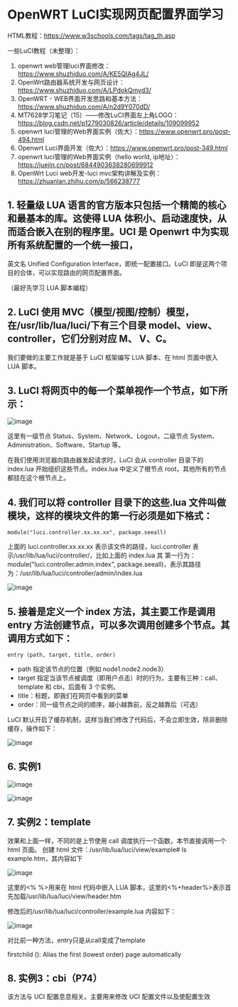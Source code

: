 # OpenWRT LuCI实现网页配置界面学习

HTML教程：https://www.w3schools.com/tags/tag_th.asp

一些LuCI教程（未整理）：
1. openwrt web管理luci界面修改：https://www.shuzhiduo.com/A/KE5QlAg4JL/
2. OpenWrt路由器系统开发与网页设计：https://www.shuzhiduo.com/A/LPdokQmyd3/
3. OpenWRT - WEB界面开发思路和基本方法：https://www.shuzhiduo.com/A/n2d9Y070dD/
4. MT7628学习笔记（15）——修改LuCI界面左上角LOGO：https://blog.csdn.net/p1279030826/article/details/109099952
5. openwrt luci管理的Web界面实例（佐大）：https://www.openwrt.pro/post-494.html
6. Openwrt Luci界面开发（佐大）：https://www.openwrt.pro/post-349.html
7. openwrt luci管理的Web界面实例（hello world, ip地址）：https://juejin.cn/post/6844903638280699912
8. OpenWrt Luci web开发-luci mvc架构讲解及实例：https://zhuanlan.zhihu.com/p/566238777

## 1. 轻量级 LUA 语言的官方版本只包括一个精简的核心和最基本的库。这使得 LUA 体积小、启动速度快，从而适合嵌入在别的程序里。UCI 是 Openwrt 中为实现所有系统配置的一个统一接口，
英文名 Unified Configuration Interface，即统一配置接口。LuCI 即是这两个项目的合体，可以实现路由的网页配置界面。

（最好先学习 LUA 脚本编程）

## 2. LuCI 使用 MVC（模型/视图/控制）模型，在/usr/lib/lua/luci/下有三个目录 model、view、controller，它们分别对应 M、 V、C。
我们要做的主要工作就是基于 LuCI 框架编写 LUA 脚本、在 html 页面中嵌入 LUA 脚本。

## 3. LuCI 将网页中的每一个菜单视作一个节点，如下所示：

![image](https://user-images.githubusercontent.com/58734009/187056730-6200598a-b952-4c3c-9b22-0515704e1aa7.png)

这里有一级节点 Status、System、Network、Logout，二级节点 System、Administration、Software、Startup 等。

在我们使用浏览器向路由器发起请求时，LuCI 会从 controller 目录下的 index.lua 开始组织这些节点。index.lua 中定义了根节点
root，其他所有的节点都挂在这个根节点上。

## 4. 我们可以将 controller 目录下的这些.lua 文件叫做模块，这样的模块文件的第一行必须是如下格式：

```
module("luci.controller.xx.xx.xx", package.seeall)
```

上面的 luci.controller.xx.xx.xx 表示该文件的路径，luci.controller 表示/usr/lib/lua/luci/controller/，比如上面的 index.lua 其
第一行为：module("luci.controller.admin.index", package.seeall)，表示其路径为：/usr/lib/lua/luci/controller/admin/index.lua

![image](https://user-images.githubusercontent.com/58734009/187058219-b2f73b5a-d5c0-4052-9106-b777fbdbdd37.png)


## 5. 接着是定义一个 index 方法，其主要工作是调用 entry 方法创建节点，可以多次调用创建多个节点。其调用方式如下：

```
entry (path, target, title, order)
```
  * path 指定该节点的位置（例如 node1.node2.node3）
  * target 指定当该节点被调度（即用户点击）时的行为，主要有三种：call、template 和 cbi，后面有 3 个实例。
  * title：标题，即我们在网页中看到的菜单
  * order：同一级节点之间的顺序，越小越靠前，反之越靠后（可选）

LuCI 默认开启了缓存机制，这样当我们修改了代码后，不会立即生效，除非删除缓存，操作如下：

![image](https://user-images.githubusercontent.com/58734009/191983451-823d94ab-1064-47fb-bed0-3f007d8919df.png)

## 6. 实例1
![image](https://user-images.githubusercontent.com/58734009/191985893-a6245819-a5e3-40d2-a02f-870f02bee073.png)

![image](https://user-images.githubusercontent.com/58734009/191990973-49a7933c-1ca5-402a-bd20-141afe49ecb1.png)

## 7. 实例2：template

效果和上面一样，不同的是上节使用 call 调度执行一个函数，本节直接调用一个 html 页面。
创建 html 文件：/usr/lib/lua/luci/view/example# ls example.htm，其内容如下

![image](https://user-images.githubusercontent.com/58734009/191991452-e7f57795-bf53-4b4b-ae3d-2dc2ce19bb47.png)

这里的<% %>用来在 html 代码中嵌入 LUA 脚本，这里的<%+header%>表示首先加载/usr/lib/lua/luci/view/header.htm

修改后的/usr/lib/lua/luci/controller/example.lua 内容如下：

![image](https://user-images.githubusercontent.com/58734009/191992222-af228ff1-49a9-44a6-932b-4c2aeafad24a.png)

对比前一种方法，entry只是从call变成了template

firstchild (): Alias the first (lowest order) page automatically

## 8. 实例3：cbi（P74）
该方法与 UCI 配置息息相关。主要用来修改 UCI 配置文件以及使配置生效


